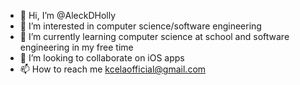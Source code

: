 - 👋 Hi, I’m @AleckDHolly
- 👀 I’m interested in computer science/software engineering
- 🌱 I’m currently learning computer science at school and software engineering in my free time
- 💞️ I’m looking to collaborate on iOS apps
- 📫 How to reach me kcelaofficial@gmail.com

<!---
AleckDHolly/AleckDHolly is a ✨ special ✨ repository because its `README.md` (this file) appears on your GitHub profile.
You can click the Preview link to take a look at your changes.
--->
